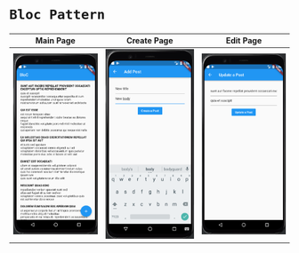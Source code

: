 # ```Bloc Pattern```

| Main Page | Create Page | Edit Page |
|----------------|:----------------:|:----------------:|
| ![Main Page](assets/readme/img.png) | ![Create Page](assets/readme/img_1.png) | ![Edit Page](assets/readme/img_2.png) |